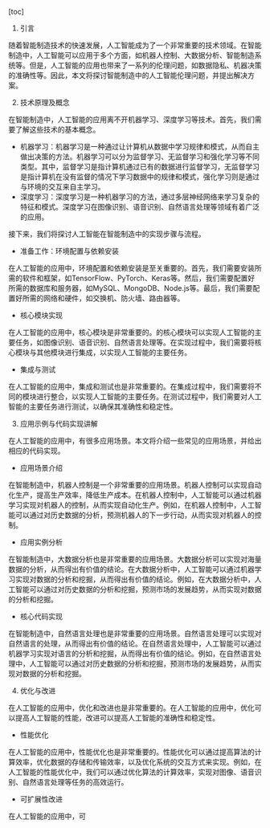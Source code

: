 
[toc]                    
                
                
1. 引言

随着智能制造技术的快速发展，人工智能成为了一个非常重要的技术领域。在智能制造中，人工智能可以应用于多个方面，如机器人控制、大数据分析、智能制造系统等。但是，人工智能的应用也带来了一系列的伦理问题，如数据隐私、机器决策的准确性等。因此，本文将探讨智能制造中的人工智能伦理问题，并提出解决方案。

2. 技术原理及概念

在智能制造中，人工智能的应用离不开机器学习、深度学习等技术。首先，我们需要了解这些技术的基本概念。

- 机器学习：机器学习是一种通过让计算机从数据中学习规律和模式，从而自主做出决策的方法。机器学习可以分为监督学习、无监督学习和强化学习等不同类型。其中，监督学习是指计算机通过已有的数据进行监督学习，无监督学习是指计算机在没有监督的情况下学习数据中的规律和模式，强化学习则是通过与环境的交互来自主学习。
- 深度学习：深度学习是一种机器学习的方法，通过多层神经网络来学习复杂的特征和模式。深度学习在图像识别、语音识别、自然语言处理等领域有着广泛的应用。

接下来，我们将探讨人工智能在智能制造中的实现步骤与流程。

- 准备工作：环境配置与依赖安装

在人工智能的应用中，环境配置和依赖安装是至关重要的。首先，我们需要安装所需的软件和框架，如TensorFlow、PyTorch、Keras等。然后，我们需要配置好所需的数据库和服务器，如MySQL、MongoDB、Node.js等。最后，我们需要配置好所需的网络和硬件，如交换机、防火墙、路由器等。

- 核心模块实现

在人工智能的应用中，核心模块是非常重要的。的核心模块可以实现人工智能的主要任务，如图像识别、语音识别、自然语言处理等。在实现过程中，我们需要将核心模块与其他模块进行集成，以实现人工智能的主要任务。

- 集成与测试

在人工智能的应用中，集成和测试也是非常重要的。在集成过程中，我们需要将不同的模块进行整合，以实现人工智能的主要任务。在测试过程中，我们需要对人工智能的主要任务进行测试，以确保其准确性和稳定性。

3. 应用示例与代码实现讲解

在人工智能的应用中，有很多应用场景。本文将介绍一些常见的应用场景，并给出相应的代码实现。

- 应用场景介绍

在智能制造中，机器人控制是一个非常重要的应用场景。机器人控制可以实现自动化生产，提高生产效率，降低生产成本。在机器人控制中，人工智能可以通过机器学习实现对机器人的控制，从而实现自动化生产。例如，在机器人控制中，人工智能可以通过对历史数据的分析，预测机器人的下一步行动，从而实现对机器人的控制。

- 应用实例分析

在智能制造中，大数据分析也是非常重要的应用场景。大数据分析可以实现对海量数据的分析，从而得出有价值的结论。在大数据分析中，人工智能可以通过机器学习实现对数据的分析和挖掘，从而得出有价值的结论。例如，在大数据分析中，人工智能可以通过对历史数据的分析和挖掘，预测市场的发展趋势，从而实现对数据的分析和挖掘。

- 核心代码实现

在智能制造中，自然语言处理也是非常重要的应用场景。自然语言处理可以实现对自然语言的处理，从而得出有价值的结论。在自然语言处理中，人工智能可以通过机器学习实现对语言的分析和挖掘，从而得出有价值的结论。例如，在自然语言处理中，人工智能可以通过对历史数据的分析和挖掘，预测市场的发展趋势，从而实现对数据的分析和挖掘。

4. 优化与改进

在人工智能的应用中，优化和改进也是非常重要的。在人工智能的应用中，优化可以提高人工智能的性能，改进可以提高人工智能的准确性和稳定性。

- 性能优化

在人工智能的应用中，性能优化也是非常重要的。性能优化可以通过提高算法的计算效率，优化数据的存储和传输效率，以及优化系统的交互方式来实现。例如，在人工智能的性能优化中，我们可以通过优化算法的计算效率，实现对图像、语音识别、自然语言处理等任务的高效运行。

- 可扩展性改进

在人工智能的应用中，可

